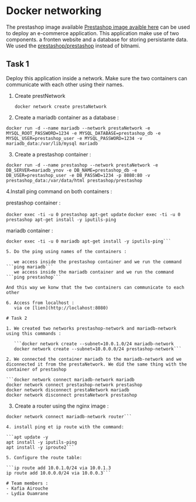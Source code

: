 

# Docker networking

The prestashop image available [Prestashop image avaible here](https://hub.docker.com/r/bitnami/prestashop) can be used to deploy an e-commerce application. This application make use of two components. a fronten website and a database for storing persistante data.
We used the [prestashop/prestashop](https://hub.docker.com/r/prestashop/prestashop) instead of bitnami.

## Task 1

Deploy this application inside a network. Make sure the two containers can communicate with each other using their names.
1. Create prestNetwork
   
   ```docker network create prestaNetwork```
   
2. Create a mariadb container as a database :
   
```docker run -d --name mariadb --network prestaNetwork -e MYSQL_ROOT_PASSWORD=1234 -e MYSQL_DATABASE=prestashop_db -e MYSQL_USER=prestashop_user -e MYSQL_PASSWORD=1234 -v mariadb_data:/var/lib/mysql mariadb```

3. Create a prestashop container :
   
```docker run -d --name prestashop --network prestaNetwork -e DB_SERVER=mariadb_ynov -e DB_NAME=prestashop_db -e DB_USER=prestashop_user -e DB_PASSWD=1234 -p 8080:80 -v prestashop_data:/var/data/html prestashop/prestashop```

4.Install ping command on both containers :
 
prestashop container :

```docker exec -ti -u 0 prestashop apt-get update```
```docker exec -ti -u 0 prestashop apt-get install -y iputils-ping```

mariadb container :

```docker exec -ti -u 0 mariadb apt-get update
docker exec -ti -u 0 mariadb apt-get install -y iputils-ping```

5. Do the ping using names of the containers :

   we access inside the prestashop container and we run the command ```ping mariadb```
   we access inside the mariadb container and we run the command ```ping prestashop```

And this way we konw that the two containers can communicate to each other

6. Access from localhost :
   via ce [lien](http://loclahost:8080)

# Task 2

1. We created two networks prestashop-network and mariadb-network using this commands :

   ```docker network create --subnet=10.0.1.0/24 mariadb-network
   docker network create --subnet=10.0.0.0/24 prestashop-network```

2. We connected the container mariadb to the mariadb-network and we diconnected it from the prestaNetwork. We did the same thing with the container of prestashop

```docker network connect mariadb-network mariadb
docker network connect prestashop-network prestashop
docker network disconnect prestaNetwork mariadb
docker network disconnect prestaNetwork prestashop
```
3. Create a router using the nginx image :
   
```docker run -d --name router --network prestashop-network --privileged -p 80:80 nginx
docker network connect mariadb-network router```

4. install ping et ip route with the command:

```apt update -y 
apt install -y iputils-ping
apt install -y iproute2```

5. Configure the route table:

```ip route add 10.0.1.0/24 via 10.0.1.3
ip route add 10.0.0.0/24 via 10.0.0.3```

# Team members : 
- Kafia Airouche
- Lydia Ouamrane

